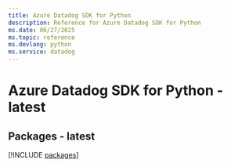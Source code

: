 ```yaml
---
title: Azure Datadog SDK for Python
description: Reference for Azure Datadog SDK for Python
ms.date: 06/27/2025
ms.topic: reference
ms.devlang: python
ms.service: datadog
---
```

# Azure Datadog SDK for Python - latest
## Packages - latest
[!INCLUDE [packages](datadog-index.md)]